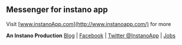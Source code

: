 ## Messenger for instano app

Visit [www.instanoApp.com](http://www.instanoapp.com/) for more

**An Instano Production**
[Blog](http://blog.instanoapp.com) | [Facebook](https://www.facebook.com/instanoapp) | [Twitter @InstanoApp](https://twitter.com/instanoapp) | [Jobs](https://angel.co/instano/jobs)